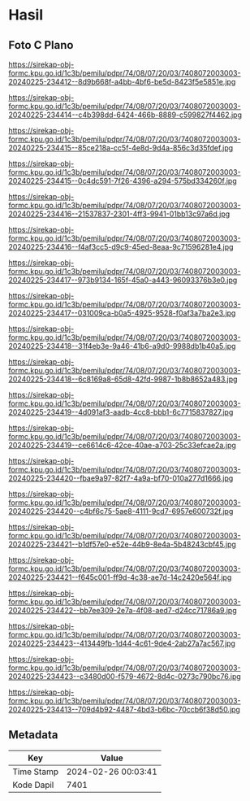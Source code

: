 # Hasil

## Foto C Plano

https://sirekap-obj-formc.kpu.go.id/1c3b/pemilu/pdpr/74/08/07/20/03/7408072003003-20240225-234412--8d9b668f-a4bb-4bf6-be5d-8423f5e5851e.jpg

https://sirekap-obj-formc.kpu.go.id/1c3b/pemilu/pdpr/74/08/07/20/03/7408072003003-20240225-234414--c4b398dd-6424-466b-8889-c599827f4462.jpg

https://sirekap-obj-formc.kpu.go.id/1c3b/pemilu/pdpr/74/08/07/20/03/7408072003003-20240225-234415--85ce218a-cc5f-4e8d-9d4a-856c3d35fdef.jpg

https://sirekap-obj-formc.kpu.go.id/1c3b/pemilu/pdpr/74/08/07/20/03/7408072003003-20240225-234415--0c4dc591-7f26-4396-a294-575bd334260f.jpg

https://sirekap-obj-formc.kpu.go.id/1c3b/pemilu/pdpr/74/08/07/20/03/7408072003003-20240225-234416--21537837-2301-4ff3-9941-01bb13c97a6d.jpg

https://sirekap-obj-formc.kpu.go.id/1c3b/pemilu/pdpr/74/08/07/20/03/7408072003003-20240225-234416--f4af3cc5-d9c9-45ed-8eaa-9c71596281e4.jpg

https://sirekap-obj-formc.kpu.go.id/1c3b/pemilu/pdpr/74/08/07/20/03/7408072003003-20240225-234417--973b9134-165f-45a0-a443-96093376b3e0.jpg

https://sirekap-obj-formc.kpu.go.id/1c3b/pemilu/pdpr/74/08/07/20/03/7408072003003-20240225-234417--031009ca-b0a5-4925-9528-f0af3a7ba2e3.jpg

https://sirekap-obj-formc.kpu.go.id/1c3b/pemilu/pdpr/74/08/07/20/03/7408072003003-20240225-234418--31f4eb3e-9a46-41b6-a9d0-9988db1b40a5.jpg

https://sirekap-obj-formc.kpu.go.id/1c3b/pemilu/pdpr/74/08/07/20/03/7408072003003-20240225-234418--6c8169a8-65d8-42fd-9987-1b8b8652a483.jpg

https://sirekap-obj-formc.kpu.go.id/1c3b/pemilu/pdpr/74/08/07/20/03/7408072003003-20240225-234419--4d091af3-aadb-4cc8-bbb1-6c7715837827.jpg

https://sirekap-obj-formc.kpu.go.id/1c3b/pemilu/pdpr/74/08/07/20/03/7408072003003-20240225-234419--ce6614c6-42ce-40ae-a703-25c33efcae2a.jpg

https://sirekap-obj-formc.kpu.go.id/1c3b/pemilu/pdpr/74/08/07/20/03/7408072003003-20240225-234420--fbae9a97-82f7-4a9a-bf70-010a277d1666.jpg

https://sirekap-obj-formc.kpu.go.id/1c3b/pemilu/pdpr/74/08/07/20/03/7408072003003-20240225-234420--c4bf6c75-5ae8-4111-9cd7-6957e600732f.jpg

https://sirekap-obj-formc.kpu.go.id/1c3b/pemilu/pdpr/74/08/07/20/03/7408072003003-20240225-234421--b1df57e0-e52e-44b9-8e4a-5b48243cbf45.jpg

https://sirekap-obj-formc.kpu.go.id/1c3b/pemilu/pdpr/74/08/07/20/03/7408072003003-20240225-234421--f645c001-ff9d-4c38-ae7d-14c2420e564f.jpg

https://sirekap-obj-formc.kpu.go.id/1c3b/pemilu/pdpr/74/08/07/20/03/7408072003003-20240225-234422--bb7ee309-2e7a-4f08-aed7-d24cc71786a9.jpg

https://sirekap-obj-formc.kpu.go.id/1c3b/pemilu/pdpr/74/08/07/20/03/7408072003003-20240225-234423--413449fb-1d44-4c61-9de4-2ab27a7ac567.jpg

https://sirekap-obj-formc.kpu.go.id/1c3b/pemilu/pdpr/74/08/07/20/03/7408072003003-20240225-234423--c3480d00-f579-4672-8d4c-0273c790bc76.jpg

https://sirekap-obj-formc.kpu.go.id/1c3b/pemilu/pdpr/74/08/07/20/03/7408072003003-20240225-234413--709d4b92-4487-4bd3-b6bc-70ccb6f38d50.jpg


## Metadata

| Key        | Value               |
| ---------- | ------------------- |
| Time Stamp | 2024-02-26 00:03:41 |
| Kode Dapil | 7401                |



